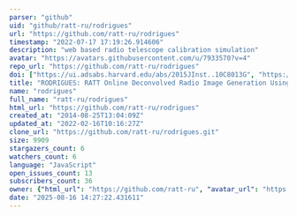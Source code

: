 ```yaml
---
parser: "github"
uid: "github/ratt-ru/rodrigues"
url: "https://github.com/ratt-ru/rodrigues"
timestamp: "2022-07-17 17:19:26.914606"
description: "web based radio telescope calibration simulation"
avatar: "https://avatars.githubusercontent.com/u/7933570?v=4"
repo_url: "https://github.com/ratt-ru/rodrigues"
doi: ["https://ui.adsabs.harvard.edu/abs/2015JInst..10C8013G", "https://ui.adsabs.harvard.edu/abs/2017ascl.soft12009M/abstract"]
title: "RODRIGUES: RATT Online Deconvolved Radio Image Generation Using Esoteric Software"
name: "rodrigues"
full_name: "ratt-ru/rodrigues"
html_url: "https://github.com/ratt-ru/rodrigues"
created_at: "2014-08-25T13:04:09Z"
updated_at: "2022-02-16T10:16:27Z"
clone_url: "https://github.com/ratt-ru/rodrigues.git"
size: 9909
stargazers_count: 6
watchers_count: 6
language: "JavaScript"
open_issues_count: 13
subscribers_count: 36
owner: {"html_url": "https://github.com/ratt-ru", "avatar_url": "https://avatars.githubusercontent.com/u/7933570?v=4", "login": "ratt-ru", "type": "Organization"}
date: "2025-08-16 14:27:22.431611"
---
```

